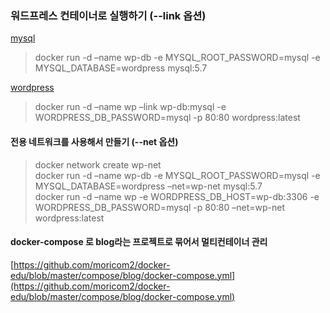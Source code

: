 ### 워드프레스 컨테이너로 실행하기 (--link 옵션)

[mysql](https://hub.docker.com/_/mysql)  
> docker run -d –name wp-db -e MYSQL_ROOT_PASSWORD=mysql -e MYSQL_DATABASE=wordpress mysql:5.7  

[wordpress](https://hub.docker.com/_/wordpress)  
> docker run -d –name wp –link wp-db:mysql -e WORDPRESS_DB_PASSWORD=mysql -p 80:80 wordpress:latest  

#### 전용 네트워크를 사용해서 만들기 (--net 옵션)
> docker network create wp-net  
> docker run -d –name wp-db -e MYSQL_ROOT_PASSWORD=mysql -e MYSQL_DATABASE=wordpress –net=wp-net mysql:5.7  
> docker run -d –name wp -e WORDPRESS_DB_HOST=wp-db:3306 -e WORDPRESS_DB_PASSWORD=mysql -p 80:80 –net=wp-net wordpress:latest  

#### docker-compose 로 blog라는 프로젝트로 묶어서 멀티컨테이너 관리
[https://github.com/moricom2/docker-edu/blob/master/compose/blog/docker-compose.yml](https://github.com/moricom2/docker-edu/blob/master/compose/blog/docker-compose.yml)  